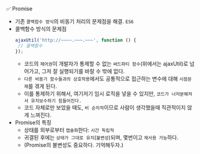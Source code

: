 ✅ Promise
* 기존 `콜백함수 방식`의 비동기 처리의 문제점을 해결. `ES6`
* 콜백함수 방식의 문제점
  ```javascript
  ajaxUtil('http://~~~~.~~~.~~~', function () {
   // 콜백함수
  });
  ```
  * 코드의 `제어권`이 개발자가 통제할 수 없는 `써드파티 함수`(위에서는 ajaxUtil)로 넘어가고, 그저 잘 실행되기를 바랄 수 밖에 없다.
  * `다른 비동기 함수들과의 상호작용`에서도 공통적으로 접근하는 변수에 대해 `시점문제`를 겪게 된다.
  * 이를 통제하기 위해서, 여기저기 임시 로직을 넣을 수 있지만, `코드가 너저분해져서 유지보수하기 힘들어진다.`
  * 코드 자체로만 보았을 때도, `비 순차적`이므로 사람이 생각했을때 직관적이지 않게 느껴진다.
* Promise의 특징
  * 상태를 외부로부터 `캡슐화`한다: `시간 독립적`
  * 귀결된 후에는 `상태가 그대로 유지`(`불변성`)되며, 몇번이고 `재사용 가능`하다.
  * (Promise의 불변성도 중요하다. 기억해두자.)